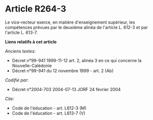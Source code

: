 # Article R264-3

Le vice-recteur exerce, en matière d'enseignement supérieur, les compétences prévues par le deuxième alinéa de l'article L.
612-3 et par l'article L. 613-7.

**Liens relatifs à cet article**

_Anciens textes_:

  - Décret n°99-941 1999-11-12 art. 2, alinéa 3 en ce qui concerne la Nouvelle-Calédonie
  - Décret n°99-941 du 12 novembre 1999 - art. 2 (Ab)

_Codifié par_:

  - Décret n°2004-703 2004-07-13 JORF 24 février 2004

_Cite_:

  - Code de l'éducation - art. L612-3 (M)
  - Code de l'éducation - art. L613-7 (V)
